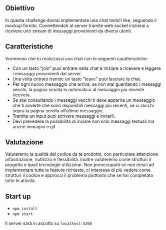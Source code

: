 ## Obiettivo
 In questa challenge dovrai implementare una chat twitch like, seguendo il mockup fornito.
Connettendoti al server tramite web socket inizierai a ricevere uno stream di messaggi provenienti da diversi utenti.

## Caratteristiche
Vorremmo che tu realizzassi una chat con le seguenti caratteristiche:
- Con un tasto “join” puoi entrare nella chat e iniziare a ricevere e leggere i messaggi provenienti dal server.
- Una volta entrato tramite un tasto “leave” puoi lasciare la chat.
- Per ogni nuovo messaggio che arriva, se non stai guardando i messaggi vecchi, la pagina scrolla in automatico al messaggio più recente ricevuto.
- Se stai consultando i messaggi vecchi ti deve apparire un messaggio che ti avverte che sono disponibili messaggi più recenti, se ci clicchi sopra la pagina scrolla all’ultimo messaggio.
- Tramite un input puoi scrivere messaggi e inviarli.
- Devi prevedere la possibilità di inviare non solo messaggi testuali ma anche immagini e gif.

## Valutazione
Valuteremo la qualità del codice da te prodotto, con particolare attenzione all’astrazione, riutilizzo e flessibilità.
Inoltre valuteremo come strutturi il progetto e quali tecnologie utilizzerai.
Non preoccuparti se non riesci ad implementare tutte le feature richieste, ci interessa di più vedere come strutturi il codice e approcci il problema piuttosto che se hai completato tutte le attività.

## Start up
- `npm install`
- `npm start`

Il server sarà in ascolto su `localhost:4200`